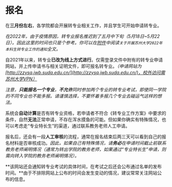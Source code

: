 # 报名

在**三月份左右**，各学院都会开展转专业相关工作，并且学生可开始申请转专业。

*在2022年，由于疫情原因，转专业报名推迟到了五月中下旬（5月18日~5月22日）。因此这里的时间也只是个参考。你可以在[附件](../附件/关于开展苏州大学2022年本科生转专业工作的通知.md)中阅读`关于开展苏州大学2022年本科生转专业工作的通知`全文。*

自2021年以来，转专业**已改为线上方式进行**。仅需登录文件中附有的转专业申请网站，并上传申请书与相关证明文件，即可报名转专业。*（申请网站为[http://zzysq.jwb.suda.edu.cn/](http://zzysq.jwb.suda.edu.cn/)，校外访问需苏州大学VPN）*

*注意，**只能报名一个专业**，**不允许**同时参加两个专业的转专业考试，即使同一学院的不同专业也不能多报。请谨慎选择，不要怀着多报几个专业去碰运气这样的想法。*

系统会**自动计算**是否有转专业资格，若申请者不符合《转专业工作方案》中要求的条件，自然**无法**正常申请，不存在浑水摸鱼的可能。但如果你确实有特殊情况，也可以考虑走“专业特长生”的渠道，通过联系教务老师人工申请。

报名后，还会有一段**人工审核**的流程，通常在报名结束后两三天可以看到自己的报名材料是否审核成功。*因此，如果自己有特殊情况，请**务必**在申请时间截止前联系教务老师阐明情况（通常为转出学院的教务老师，如果通过“专业特长生”申请，则需向转入学院的教务老师阐明情况）。*

**该网站还会通知转专业考试的具体时间，在考试之后还会公布通过名单的发布时间。**由于不排除网站上公布的时间会发生变动的情况，建议常常关注网站公布的信息。